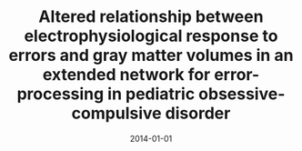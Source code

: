 ---
title: "Altered relationship between electrophysiological response to errors and gray matter volumes in an extended network for error-processing in pediatric obsessive-compulsive disorder"
collection: publications
category: manuscripts
permalink: /publication/2014-gray-matter-volume-ocd/
date: 2014-01-01
venue: "Human Brain Mapping"
excerpt: "Pediatric patients with obsessive-compulsive disorder (OCD) show an increased electrophysiological response to errors that is thought to be localized to the posterior medial prefrontal cortex (pMFC). However, the relation of this response, the error-related negativity (ERN), to underlying brain structures remains unknown. In an examination of 20 pediatric OCD patients and 20 healthy youth, we found that more negative ERN amplitude was correlated with lower gray matter (GM) density in pMFC and orbital frontal cortex."
paperurl: "https://pubmed.ncbi.nlm.nih.gov/23418104/"
citation: 'Liu Y, Hanna GL, Carrasco M, Gehring WJ, Fitzgerald KD. Altered relationship between electrophysiological response to errors and gray matter volumes in an extended network for error-processing in pediatric obsessive-compulsive disorder. Hum Brain Mapp. 2014 Apr;35(4):1143-53. doi: 10.1002/hbm.22240. Epub 2013 Feb 18. PMID: 23418104; PMCID: PMC6869481.'
---